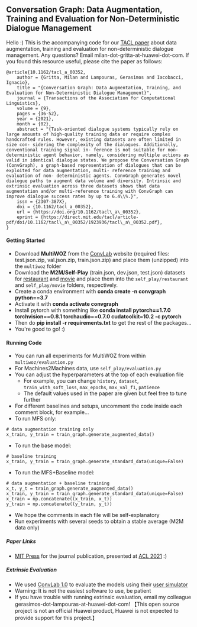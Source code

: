 ## Conversation Graph: Data Augmentation, Training and Evaluation for Non-Deterministic Dialogue Management

Hello :) This is the accompanying code for our [TACL paper](https://direct.mit.edu/tacl/article/doi/10.1162/tacl_a_00352/97777/Conversation-Graph-Data-Augmentation-Training-and) about data augmentation, training and evaluation for non-deterministic dialogue management. Any questions? Email milan-dot-gritta-at-huawei-dot-com. If you found this resource useful, please cite the paper as follows:

```
@article{10.1162/tacl_a_00352,
    author = {Gritta, Milan and Lampouras, Gerasimos and Iacobacci, Ignacio},
    title = "{Conversation Graph: Data Augmentation, Training, and Evaluation for Non-Deterministic Dialogue Management}",
    journal = {Transactions of the Association for Computational Linguistics},
    volume = {9},
    pages = {36-52},
    year = {2021},
    month = {02},
    abstract = "{Task-oriented dialogue systems typically rely on large amounts of high-quality training data or require complex handcrafted rules. However, existing datasets are often limited in size con- sidering the complexity of the dialogues. Additionally, conventional training signal in- ference is not suitable for non-deterministic agent behavior, namely, considering multiple actions as valid in identical dialogue states. We propose the Conversation Graph (ConvGraph), a graph-based representation of dialogues that can be exploited for data augmentation, multi- reference training and evaluation of non- deterministic agents. ConvGraph generates novel dialogue paths to augment data volume and diversity. Intrinsic and extrinsic evaluation across three datasets shows that data augmentation and/or multi-reference training with ConvGraph can improve dialogue success rates by up to 6.4\\%.}",
    issn = {2307-387X},
    doi = {10.1162/tacl_a_00352},
    url = {https://doi.org/10.1162/tacl\_a\_00352},
    eprint = {https://direct.mit.edu/tacl/article-pdf/doi/10.1162/tacl\_a\_00352/1923936/tacl\_a\_00352.pdf},
}
```

#### Getting Started

- Download **MultiWOZ** from the [ConvLab](https://github.com/ConvLab/ConvLab/tree/master/data/multiwoz) website (required files: test.json.zip, val.json.zip, train.json.zip) and place them (unzipped) into the `multiwoz` folder
- Download the **M2M/Self-Play** (train.json, dev.json, test.json) datasets for [restaurant](https://github.com/google-research-datasets/simulated-dialogue/tree/master/sim-R) and [movie](https://github.com/google-research-datasets/simulated-dialogue/tree/master/sim-M) and place them into the `self_play/restaurant` and `self_play/movie` folders, respectively.
- Create a conda environment with **conda create -n convgraph python==3.7**
- Activate it with **conda activate convgraph**
- Install pytorch with something like **conda install pytorch==1.7.0 torchvision==0.8.1 torchaudio==0.7.0 cudatoolkit=10.2 -c pytorch**
- Then do **pip install -r requirements.txt** to get the rest of the packages...
- You're good to go! :)

#### Running Code

- You can run all experiments for MultiWOZ from within `multiwoz/evaluation.py`
- For Machines2Machines data, use `self_play/evaluation.py`
- You can adjust the hyperparameters at the top of each evaluation file
  - For example, you can change `history`, `dataset`, `train_with_soft_loss`, `max_epochs`, `max_val_f1`, `patience`
  - The default values used in the paper are given but feel free to tune further
- For different baselines and setups, uncomment the code inside each comment block, for example... 
- To run MFS only:
```
# data augmentation training only
x_train, y_train = train_graph.generate_augmented_data()
```
- To run the base model:
```
# baseline training
x_train, y_train = train_graph.generate_standard_data(unique=False)
```
- To run the MFS+Baseline model:
```
# data augmentation + baseline training
x_t, y_t = train_graph.generate_augmented_data()
x_train, y_train = train_graph.generate_standard_data(unique=False)
x_train = np.concatenate((x_train, x_t))
y_train = np.concatenate((y_train, y_t))
```  

- We hope the comments in each file will be self-explanatory
- Run experiments with several seeds to obtain a stable average (M2M data only)

##### Paper Links

- [MIT Press](https://direct.mit.edu/tacl/article/doi/10.1162/tacl_a_00352/97777/Conversation-Graph-Data-Augmentation-Training-and) for the journal publication, presented at [ACL 2021](https://aclanthology.org/2021.tacl-1.3/) :)

##### Extrinsic Evaluation

- We used [ConvLab 1.0](https://github.com/ConvLab/ConvLab) to evaluate the models using their [user simulator](https://github.com/ConvLab/ConvLab#evaluation)
- Warning: It is not the easiest software to use, be patient
- If you have trouble with running extrinsic evaluation, email my colleague gerasimos-dot-lampouras-at-huawei-dot-com!
【This open source project is not an official Huawei product, Huawei is not expected to provide support for this project.】